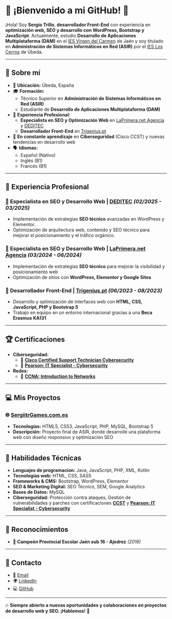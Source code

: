 # 🚀 ¡Bienvenido a mi GitHub! 👋  

¡Hola! Soy **Sergio Trillo**, **desarrollador Front-End** con experiencia en **optimización web, SEO y desarrollo con WordPress, Bootstrap y JavaScript**. Actualmente, estudio **Desarrollo de Aplicaciones Multiplataforma (DAM)** en el [IES Virgen del Carmen](https://www.iesvirgendelcarmen.com/) de Jaén y soy titulado en **Administración de Sistemas Informáticos en Red (ASIR)** por el [IES Los Cerros](https://loscerros.org/) de Úbeda.  

---

## 🎯 Sobre mí  

- 📍 **Ubicación:** Úbeda, España  
- 🎓 **Formación:**  
  - Técnico Superior en **Administración de Sistemas Informáticos en Red (ASIR)**  
  - Estudiante de **Desarrollo de Aplicaciones Multiplataforma (DAM)**  
- 🎼 **Experiencia Profesional:**  
  - **Especialista en SEO y Optimización Web** en [LaPrimera.net Agencia](https://laprimera.net/) y [DEDITEC](https://deditec.es/)  
  - **Desarrollador Front-End** en [Trigenius.pt](https://www.trigenius.pt/)  
- 🚀 **En constante aprendizaje** en **Ciberseguridad** (Cisco CCST) y nuevas tendencias en desarrollo web  
- 🗣 **Idiomas:**  
  - Español (Nativo)  
  - Inglés (B1)  
  - Francés (B1)  

---

## 🏢 Experiencia Profesional  

### 📍 **Especialista en SEO y Desarrollo Web | [DEDITEC](https://deditec.es/)** *(02/2025 - 03/2025)*  
- Implementación de estrategias **SEO técnico** avanzadas en WordPress y Elementor.
- Optimización de arquitectura web, contenido y SEO técnico para mejorar el posicionamiento y el tráfico orgánico.

### 📍 **Especialista en SEO y Desarrollo Web | [LaPrimera.net Agencia](https://laprimera.net/)** *(03/2024 - 06/2024)*  
- Implementación de estrategias **SEO técnico** para mejorar la visibilidad y posicionamiento web  
- Optimización de sitios con **WordPress, Elementor y Google Sites**  

### 📍 **Desarrollador Front-End | [Trigenius.pt](https://trigenius.pt/)** *(06/2023 - 08/2023)*  
- Desarrollo y optimización de interfaces web con **HTML, CSS, JavaScript, PHP y Bootstrap 5**  
- Trabajo en equipo en un entorno internacional gracias a una **Beca Erasmus KA131**  

---

## 🏆 Certificaciones  

- **Ciberseguridad:**  
  - 📝 [**Cisco Certified Support Technician Cybersecurity**](https://www.certiport.com/portal/Pages/PrintTranscriptInfo.aspx?action=Cert&id=515&cvid=G/TnimhjPJvs+KpOXscAew==)  
  - 📝 [**Pearson: IT Specialist - Cybersecurity**](https://www.credly.com/badges/5305dd55-9527-4832-8106-5a5a2b301bdc)
- **Redes:**  
  - 📝 [**CCNA: Introduction to Networks**](https://www.credly.com/badges/effc68f1-e9f6-49b6-9509-5de2178fd580/linked_in_profile)  


---

## 💻 Mis Proyectos  

### 🌐 [SergiitrGames.com.es](https://sergiitrgames.com.es/)  
- **Tecnologías:** HTML5, CSS3, JavaScript, PHP, MySQL, Bootstrap 5  
- **Descripción:** Proyecto final de ASIR, donde desarrollé una plataforma web con diseño responsivo y optimización SEO  

---

## 🔧 Habilidades Técnicas  

- **Lenguajes de programacion:** Java, JavaScript, PHP, XML, Kotlin
- **Tecnologías web:** HTML, CSS, SASS
- **Frameworks & CMS:** Bootstrap, WordPress, Elementor  
- **SEO & Marketing Digital:** SEO Técnico, SEM, Google Analytics  
- **Bases de Datos:** MySQL  
- **Ciberseguridad:** Protección contra ataques, Gestión de vulnerabilidades y parches con certificaciones [**CCST**](https://www.certiport.com/portal/Pages/PrintTranscriptInfo.aspx?action=Cert&id=515&cvid=G/TnimhjPJvs+KpOXscAew==) y [**Pearson: IT Specialist - Cybersecurity**](https://www.credly.com/badges/5305dd55-9527-4832-8106-5a5a2b301bdc)

---


## 🏅 Reconocimientos  

- 🏅 **Campeón Provincial Escolar Jaén sub 16 - Ajedrez** *(2016)*  

---

## 📩 Contacto  

- 📧 [Email](mailto:sergiotrillorodriguez123@gmail.com)  
- 🌍 [LinkedIn](https://www.linkedin.com/in/sergiitr11)  
- 💻 [GitHub](https://github.com/sergiitr)  

---

🔥 **Siempre abierto a nuevas oportunidades y colaboraciones en proyectos de desarrollo web y SEO. ¡Hablemos!** 🚀

